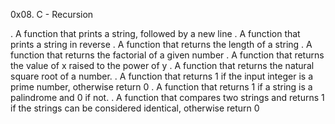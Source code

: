 0x08. C - Recursion

. A function that prints a string, followed by a new line
. A function that prints a string in reverse
. A function that returns the length of a string
. A function that returns the factorial of a given number
. A function that returns the value of x raised to the power of y
. A function that returns the natural square root of a number.
. A function that returns 1 if the input integer is a prime number, otherwise return 0
. A function that returns 1 if a string is a palindrome and 0 if not.
. A function that compares two strings and returns 1 if the strings can be considered identical, otherwise return 0
